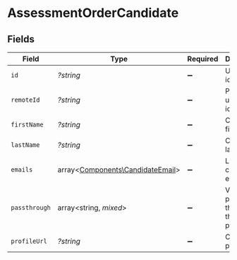 # AssessmentOrderCandidate


## Fields

| Field                                                                         | Type                                                                          | Required                                                                      | Description                                                                   | Example                                                                       |
| ----------------------------------------------------------------------------- | ----------------------------------------------------------------------------- | ----------------------------------------------------------------------------- | ----------------------------------------------------------------------------- | ----------------------------------------------------------------------------- |
| `id`                                                                          | *?string*                                                                     | :heavy_minus_sign:                                                            | Unique identifier                                                             | 8187e5da-dc77-475e-9949-af0f1fa4e4e3                                          |
| `remoteId`                                                                    | *?string*                                                                     | :heavy_minus_sign:                                                            | Provider's unique identifier                                                  | 8187e5da-dc77-475e-9949-af0f1fa4e4e3                                          |
| `firstName`                                                                   | *?string*                                                                     | :heavy_minus_sign:                                                            | Candidate first name                                                          | Romain                                                                        |
| `lastName`                                                                    | *?string*                                                                     | :heavy_minus_sign:                                                            | Candidate last name                                                           | Sestier                                                                       |
| `emails`                                                                      | array<[Components\CandidateEmail](../../Models/Components/CandidateEmail.md)> | :heavy_minus_sign:                                                            | List of candidate emails                                                      |                                                                               |
| `passthrough`                                                                 | array<string, *mixed*>                                                        | :heavy_minus_sign:                                                            | Value to pass through to the provider                                         | {<br/>"other_known_names": "John Doe"<br/>}                                   |
| `profileUrl`                                                                  | *?string*                                                                     | :heavy_minus_sign:                                                            | Candidate profile url                                                         | https://exmaple.com/candidate?id=xyz                                          |